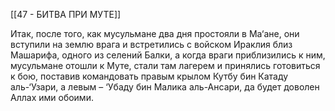 [[47 - БИТВА ПРИ МУТЕ]]

Итак, после того, как мусульмане два дня простояли в Ма‘ане, они вступили на землю врага и встретились с войском Ираклия близ Машарифа, одного из селений Балки, а когда враги приблизились к ним, мусульмане отошли к Муте, стали там лагерем и принялись готовиться к бою, поставив командовать правым крылом Кутбу бин Катаду аль-‘Узари, а левым – ‘Убаду бин Малика аль-Ансари, да будет доволен Аллах ими обоими.

